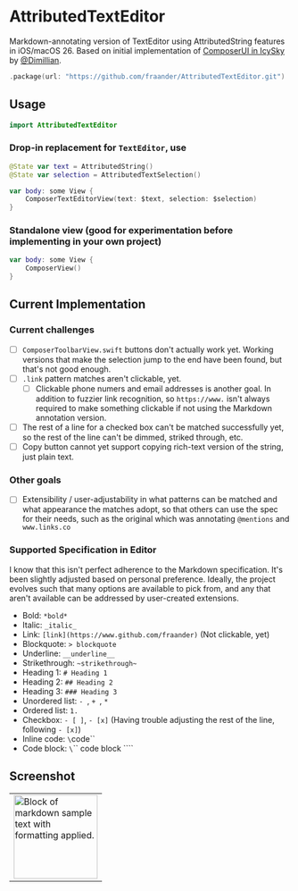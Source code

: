 #  AttributedTextEditor

Markdown-annotating version of TextEditor using AttributedString features in iOS/macOS 26. Based on initial implementation of [ComposerUI in IcySky](https://github.com/Dimillian/IcySky/tree/main/Packages/Features/Sources/ComposerUI) by [@Dimillian](https://github.com/Dimillian).

```swift
.package(url: "https://github.com/fraander/AttributedTextEditor.git")
```

## Usage

```swift
import AttributedTextEditor
```

### Drop-in replacement for `TextEditor`, use 
```swift
@State var text = AttributedString()
@State var selection = AttributedTextSelection()

var body: some View {
    ComposerTextEditorView(text: $text, selection: $selection)
}
```

### Standalone view (good for experimentation before implementing in your own project)
```swift
var body: some View {
    ComposerView()
}
```

## Current Implementation

### Current challenges
- [ ] `ComposerToolbarView.swift` buttons don't actually work yet. Working versions that make the selection jump to the end have been found, but that's not good enough.
- [ ] `.link` pattern matches aren't clickable, yet.
    - [ ] Clickable phone numers and email addresses is another goal. In addition to fuzzier link recognition, so `https://www.` isn't always required to make something clickable if not using the Markdown annotation version.
- [ ] The rest of a line for a checked box can't be matched successfully yet, so the rest of the line can't be dimmed, striked through, etc.
- [ ] Copy button cannot yet support copying rich-text version of the string, just plain text.

### Other goals
- [ ] Extensibility / user-adjustability in what patterns can be matched and what appearance the matches adopt, so that others can use the spec for their needs, such as the original which was annotating `@mentions` and `www.links.co`
 

### Supported Specification in Editor
I know that this isn't perfect adherence to the Markdown specification. It's been slightly adjusted based on personal preference. Ideally, the project evolves such that many options are available to pick from, and any that aren't available can be addressed by user-created extensions.
* Bold: `*bold*`
* Italic: `_italic_`
* Link: `[link](https://www.github.com/fraander)` (Not clickable, yet)
* Blockquote: `> blockquote`
* Underline: `__underline__`
* Strikethrough: `~strikethrough~`
* Heading 1: `# Heading 1`
* Heading 2: `## Heading 2`
* Heading 3: `### Heading 3`
* Unordered list: `- `, `+ `, `* ` 
* Ordered list: `1. `
* Checkbox: `- [ ]`, `- [x]` (Having trouble adjusting the rest of the line, following `- [x]`)
* Inline code: `\`code\``
* Code block: `\`\`\` code block \`\`\``

## Screenshot
<table>
  <tr>
    <td>
      <img width="150" alt="Block of markdown sample text with formatting applied." src="https://github.com/user-attachments/assets/30cbddb4-61c7-45ee-b94d-bc9321d121ac">
    </td>
 </table>

